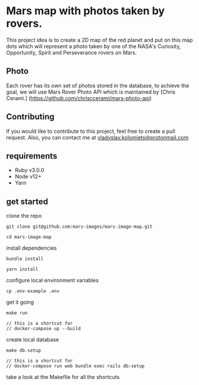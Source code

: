 # Mars map with photos taken by rovers. 

This project idea is to create a 2D map of the red planet and put on this map dots which will represent a photo taken by one of the NASA's Curiosity, Opportunity, Spirit and Perseverance rovers on Mars.

## Photo

Each rover has its own set of photos stored in the database, to achieve the goal, we will use Mars Rover Photo API which is maintained by [Chris Cerami.] (https://github.com/chrisccerami/mars-photo-api)

## Contributing

If you would like to contribute to this project, feel free to create a pull request. Also, you can contact me at vladyslav.kolomiets@protonmail.com

## requirements
- Ruby v3.0.0
- Node v12+
- Yarn

## get started
clone the repo
```
git clone git@github.com:mars-images/mars-image-map.git

cd mars-image-map
```

install dependencies
```
bundle install
```
```
yarn install
```

configure local environment variables
```
cp .env-example .env
```

get it going
```
make run

// this is a shortcut for
// docker-compose up --build
```

create local database
```
make db.setup

// this is a shortcut for
// docker-compose run web bundle exec rails db:setup
```

take a look at the Makefile for all the shortcuts
